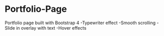 # Portfolio-Page
Portfolio page built with Bootstrap 4
-Typewriter effect 
-Smooth scrolling
-Slide in overlay with text
-Hover effects 
